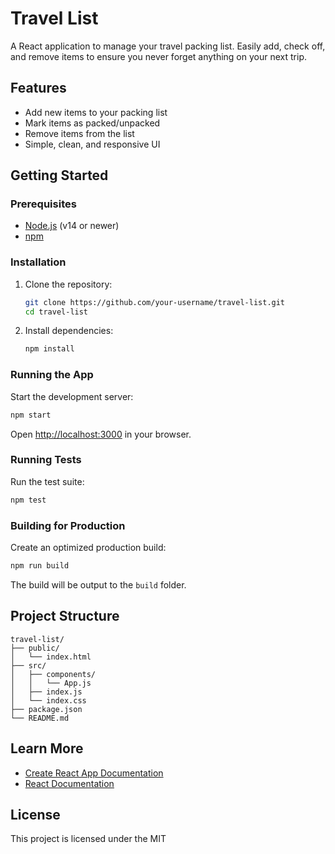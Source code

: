# Travel List

A React application to manage your travel packing list. Easily add, check off, and remove items to ensure you never forget anything on your next trip.

## Features

- Add new items to your packing list
- Mark items as packed/unpacked
- Remove items from the list
- Simple, clean, and responsive UI

## Getting Started

### Prerequisites

- [Node.js](https://nodejs.org/) (v14 or newer)
- [npm](https://www.npmjs.com/)

### Installation

1. Clone the repository:
   ```sh
   git clone https://github.com/your-username/travel-list.git
   cd travel-list
   ```
2. Install dependencies:
   ```sh
   npm install
   ```

### Running the App

Start the development server:

```sh
npm start
```

Open [http://localhost:3000](http://localhost:3000) in your browser.

### Running Tests

Run the test suite:

```sh
npm test
```

### Building for Production

Create an optimized production build:

```sh
npm run build
```

The build will be output to the `build` folder.

## Project Structure

```
travel-list/
├── public/
│   └── index.html
├── src/
│   ├── components/
│   │   └── App.js
│   ├── index.js
│   └── index.css
├── package.json
└── README.md
```

## Learn More

- [Create React App Documentation](https://facebook.github.io/create-react-app/docs/getting-started)
- [React Documentation](https://reactjs.org/)

## License

This project is licensed under the MIT
